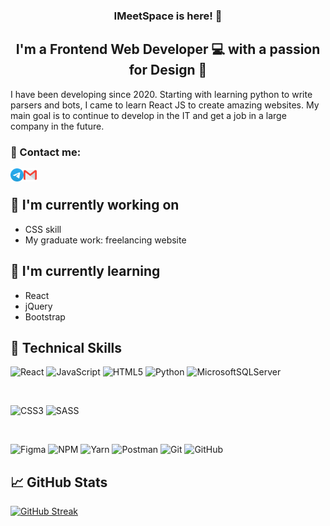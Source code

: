 <h3 align="center">
IMeetSpace is here! 👋
</h3>

<h2 align="center">
I'm a Frontend Web Developer 💻 with a passion for Design 🎨
</h2>

I have been developing since 2020. Starting with learning python to write parsers and bots, I came to learn React JS to create amazing websites. My main goal is to continue to develop in the IT and get a job in a large company in the future.

### 🤝 Contact me:

<a href="https://t.me/soohno"><img align="left" src="https://raw.githubusercontent.com/IMeetSpace/IMeetSpace/main/images/Telegram.png" alt="Yu Shi | LinkedIn" width="21px"/></a>
<a href="mailto:nesterovich.nikolai@mail.ru"><img align="left" src="https://raw.githubusercontent.com/IMeetSpace/IMeetSpace/main/images/Gmail.png" alt="Yu Shi | LinkedIn" width="21px"/></a>
</br>

## 🔭 I'm currently working on

- CSS skill
- My graduate work: freelancing website

## 🌱 I'm currently learning

- React
- jQuery
- Bootstrap

## 💼 Technical Skills

![React](https://img.shields.io/badge/react-%2320232a.svg?style=for-the-badge&logo=react&logoColor=%2361DAFB)
![JavaScript](https://img.shields.io/badge/javascript-%23323330.svg?style=for-the-badge&logo=javascript&logoColor=%23F7DF1E)
![HTML5](https://img.shields.io/badge/html5-%23E34F26.svg?style=for-the-badge&logo=html5&logoColor=white)
![Python](https://img.shields.io/badge/python-3670A0?style=for-the-badge&logo=python&logoColor=ffdd54)
![MicrosoftSQLServer](https://img.shields.io/badge/Microsoft%20SQL%20Server-CC2927?style=for-the-badge&logo=microsoft%20sql%20server&logoColor=white)

</br>

![CSS3](https://img.shields.io/badge/css3-%231572B6.svg?style=for-the-badge&logo=css3&logoColor=white)
![SASS](https://img.shields.io/badge/SASS-hotpink.svg?style=for-the-badge&logo=SASS&logoColor=white)

</br>

![Figma](https://img.shields.io/badge/figma-%23F24E1E.svg?style=for-the-badge&logo=figma&logoColor=white)
![NPM](https://camo.githubusercontent.com/b47580b7e8e0b4ce9bb718070140318f72d316a0c88e0dd53a5ac4b0bdfc755e/68747470733a2f2f696d672e736869656c64732e696f2f62616467652f4e504d2d2532333030303030302e7376673f7374796c653d666f722d7468652d6261646765266c6f676f3d6e706d266c6f676f436f6c6f723d7768697465)
![Yarn](https://img.shields.io/badge/yarn-%232C8EBB.svg?style=for-the-badge&logo=yarn&logoColor=white)
![Postman](https://img.shields.io/badge/Postman-FF6C37?style=for-the-badge&logo=postman&logoColor=white)
![Git](https://img.shields.io/badge/git-%23F05033.svg?style=for-the-badge&logo=git&logoColor=white)
![GitHub](https://img.shields.io/badge/github-%23121011.svg?style=for-the-badge&logo=github&logoColor=white)

## 📈 GitHub Stats

[![GitHub Streak](https://streak-stats.demolab.com?user=imeetspace&theme=python-dark&hide_border=true&date_format=j%20M%5B%20Y%5D)](https://git.io/streak-stats)

